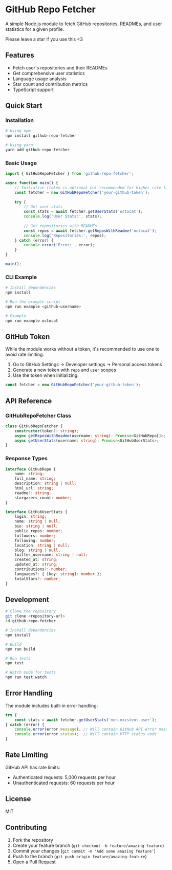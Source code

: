 # GitHub Repo Fetcher

A simple Node.js module to fetch GitHub repositories, READMEs, and user statistics for a given profile.

Please leave a star if you use this <3

## Features
- Fetch user's repositories and their READMEs
- Get comprehensive user statistics
- Language usage analysis
- Star count and contribution metrics
- TypeScript support

## Quick Start

### Installation

```bash
# Using npm
npm install github-repo-fetcher

# Using yarn
yarn add github-repo-fetcher
```

### Basic Usage

```typescript
import { GitHubRepoFetcher } from 'github-repo-fetcher';

async function main() {
    // Initialize (token is optional but recommended for higher rate limits)
    const fetcher = new GitHubRepoFetcher('your-github-token');
    
    try {
        // Get user stats
        const stats = await fetcher.getUserStats('octocat');
        console.log('User Stats:', stats);
        
        // Get repositories with READMEs
        const repos = await fetcher.getReposWithReadme('octocat');
        console.log('Repositories:', repos);
    } catch (error) {
        console.error('Error:', error);
    }
}

main();
```

### CLI Example

```bash
# Install dependencies
npm install

# Run the example script
npm run example <github-username>

# Example
npm run example octocat
```

## GitHub Token

While the module works without a token, it's recommended to use one to avoid rate limiting.

1. Go to GitHub Settings → Developer settings → Personal access tokens
2. Generate a new token with `repo` and `user` scopes
3. Use the token when initializing:

```typescript
const fetcher = new GitHubRepoFetcher('your-github-token');
```

## API Reference

### GitHubRepoFetcher Class

```typescript
class GitHubRepoFetcher {
    constructor(token?: string);
    async getReposWithReadme(username: string): Promise<GitHubRepo[]>;
    async getUserStats(username: string): Promise<GitHubUserStats>;
}
```

### Response Types

```typescript
interface GitHubRepo {
    name: string;
    full_name: string;
    description: string | null;
    html_url: string;
    readme?: string;
    stargazers_count: number;
}

interface GitHubUserStats {
    login: string;
    name: string | null;
    bio: string | null;
    public_repos: number;
    followers: number;
    following: number;
    location: string | null;
    blog: string | null;
    twitter_username: string | null;
    created_at: string;
    updated_at: string;
    contributions?: number;
    languages?: { [key: string]: number };
    totalStars?: number;
}
```

## Development

```bash
# Clone the repository
git clone <repository-url>
cd github-repo-fetcher

# Install dependencies
npm install

# Build
npm run build

# Run tests
npm test

# Watch mode for tests
npm run test:watch
```

## Error Handling

The module includes built-in error handling:

```typescript
try {
    const stats = await fetcher.getUserStats('non-existent-user');
} catch (error) {
    console.error(error.message); // Will contain GitHub API error message
    console.error(error.status);  // Will contain HTTP status code
}
```

## Rate Limiting

GitHub API has rate limits:
- Authenticated requests: 5,000 requests per hour
- Unauthenticated requests: 60 requests per hour

## License

MIT

## Contributing

1. Fork the repository
2. Create your feature branch (`git checkout -b feature/amazing-feature`)
3. Commit your changes (`git commit -m 'Add some amazing feature'`)
4. Push to the branch (`git push origin feature/amazing-feature`)
5. Open a Pull Request
